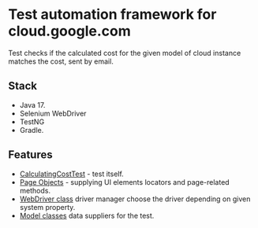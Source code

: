 # Test automation framework for cloud.google.com 

Test checks if the calculated cost for the given model of cloud instance matches the cost, sent by email.

## Stack

- Java 17.  
- Selenium WebDriver
- TestNG
- Gradle.

## Features

- [CalculatingCostTest](src/test/java/CalculatingCostTest.java) - test itself.
- [Page Objects](src/test/java/pom) - supplying UI elements locators and page-related methods.   
- [WebDriver class](src/test/java/driver/DriverSingleton.java) driver manager choose the driver depending on given system property.  
- [Model classes](src/test/java/model) data suppliers for the test.
